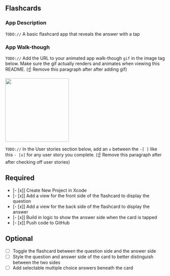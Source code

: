 ## Flashcards

### App Description
`TODO://` A basic flashcard app that reveals the answer with a tap

### App Walk-though
`TODO://` Add the URL to your animated app walk-though `gif` in the image tag below. Make sure the gif actually renders and animates when viewing this README. (☝️ Remove this paragraph after after adding gif)

<img src="YOUR_GIF_URL_HERE" width=200><br>

`TODO://` In the User stories section below, add an `x` between the `-[ ]` like this `- [x]` for any user story you complete. (☝️ Remove this paragraph after after checking off user stories)

## Required
- [- [x]] Create New Project in Xcode
- [- [x]] Add a view for the front side of the flashcard to display the question
- [- [x]] Add a view for the back side of the flashcard to display the answer
- [- [x]] Build in logic to show the answer side when the card is tapped
- [- [x]] Push code to GitHub
## Optional
- [ ] Toggle the flashcard between the question side and the answer side
- [ ] Style the question and answer side of the card to better distinguish between the two sides
- [ ] Add selectable multiple choice answers beneath the card
